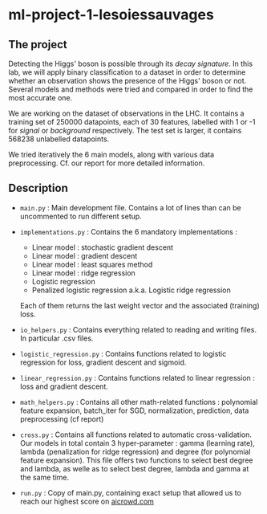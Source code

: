 # ml-project-1-lesoiessauvages

## The project

Detecting the Higgs' boson is possible through its _decay signature_. In this lab, we will apply binary classification to a dataset in order to determine whether an observation shows the presence of the Higgs' boson or not. Several models and methods were tried and compared in order to find the most accurate one.

We are working on the dataset of observations in the LHC. It contains a training set of 250000 datapoints, each of 30 features, labelled with 1 or -1 for _signal_ or _background_ respectively. The test set is larger, it contains 568238 unlabelled datapoints.

We tried iteratively the 6 main models, along with various data preprocessing. Cf. our report for more detailed information.

## Description

- `main.py` : Main development file. Contains a lot of lines than can be uncommented to run different setup.

- `implementations.py` : Contains the 6 mandatory implementations : 
  - Linear model : stochastic gradient descent
  - Linear model : gradient descent
  - Linear model : least squares method
  - Linear model : ridge regression
  - Logistic regression
  - Penalized logistic regression a.k.a. Logistic ridge regression
  
  Each of them returns the last weight vector and the associated (training) loss.

- `io_helpers.py` : Contains everything related to reading and writing files. In particular .csv files.

- `logistic_regression.py` : Contains functions related to logistic regression for loss, gradient descent and sigmoid.

- `linear_regression.py` : Contains functions related to linear regression : loss and gradient descent.

- `math_helpers.py` : Contains all other math-related functions : polynomial feature expansion, batch_iter for SGD, normalization, prediction, data preprocessing (cf report)

- `cross.py` : Contains all functions related to automatic cross-validation. Our models in total contain 3 hyper-parameter : gamma (learning rate), lambda (penalization for ridge regression) and degree (for polynomial feature expansion). This file offers two functions to select best degree and lambda, as welle as to select best degree, lambda and gamma at the same time. 

- `run.py` : Copy of main.py, containing exact setup that allowed us to reach our highest score on [aicrowd.com](https://www.aicrowd.com/challenges/epfl-machine-learning-higgs/leaderboards)
